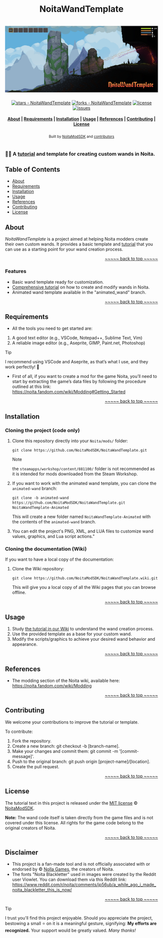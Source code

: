 <a name="readme-top"></a>

<h1 align="center">
  <br> NoitaWandTemplate <br>
</h1>

<h1 align="center">
  <picture>
    <source srcset="assets/banner.png">
    <img alt="TEXT" src="assets/banner.png">
  </picture>
</h1>

<div align="center">

[![stars - NoitaWandTemplate](https://img.shields.io/github/stars/NoitaModSDK/NoitaWandTemplate?style=social)](https://github.com/NoitaModSDK/NoitaWandTemplate)
[![forks - NoitaWandTemplate](https://img.shields.io/github/forks/NoitaModSDK/NoitaWandTemplate?style=social)](https://github.com/NoitaModSDK/NoitaWandTemplate)
[![license](https://custom-icon-badges.demolab.com/github/license/NoitaModSDK/NoitaWandTemplate?logo=law&logoColor=white)](https://github.com/NoitaModSDK/NoitaWandTemplate/blob/main/LICENSE "license MIT")
[![issues](https://custom-icon-badges.demolab.com/github/issues-raw/NoitaModSDK/NoitaWandTemplate?logo=issue)](https://github.com/NoitaModSDK/NoitaWandTemplate/issues "issues")

</div>

<div align="center">
  <h4>
    <a href="#about">About</a> |
    <a href="#requirements">Requirements</a> |
    <a href="#installation">Installation</a> |
    <a href="#usage">Usage</a> |
    <a href="#references">References</a> |
    <a href="#contributing">Contributing</a> |
    <a href="#license">License</a>
  </h4>
</div>

<div align="center">
  <sub>Built by
  <a href="https://NoitaModSDK.github.io">NoitaModSDK</a> and
  <a href="https://github.com/NoitaModSDK/NoitaWandTemplate/graphs/contributors">contributors </a>
</div>
<br>

### :mage_man: A [tutorial](https://github.com/NoitaModSDK/NoitaWandTemplate/wiki) and template for creating custom wands in Noita.

## Table of Contents

- [About](#about)
- [Requirements](#requirements)
- [Installation](#installation)
- [Usage](#usage)
- [References](#references)
- [Contributing](#contributing)
- [License](#license)

## About

_NoitaWandTemplate_ is a project aimed at helping Noita modders create their own custom wands. It provides a basic template and [tutorial](https://github.com/NoitaModSDK/NoitaWandTemplate/wiki) that you can use as a starting point for your wand creation process.

<p align="right"><a href="#readme-top">~~~~~ back to top ~~~~~</a></p>

### Features

- Basic wand template ready for customization.
- [Comprehensive tutorial](https://github.com/NoitaModSDK/NoitaWandTemplate/wiki) on how to create and modify wands in Noita.
- Animated wand template available in the "animated_wand" branch.

<p align="right"><a href="#readme-top">~~~~~ back to top ~~~~~</a></p>

## Requirements

- All the tools you need to get started are:

1. A good text editor (e.g., VSCode, Notepad++, Sublime Text, Vim)
2. A reliable image editor (e.g., Aseprite, GIMP, Paint.net, Photoshop)

> [!TIP] 
> I recommend using VSCode and Aseprite, as that’s what I use, and they work perfectly! :slightly_smiling_face:

- First of all, if you want to create a mod for the game Noita, you’ll need to start by extracting the game’s data files by following the procedure outlined at this link: https://noita.fandom.com/wiki/Modding#Getting_Started

<p align="right"><a href="#readme-top">~~~~~ back to top ~~~~~</a></p>

## Installation

### Cloning the project (code only)

1. Clone this repository directly into your `Noita/mods/` folder:
   ```
   git clone https://github.com/NoitaModSDK/NoitaWandTemplate.git
   ```

   > [!NOTE]  
   > the `steamapps/workshop/content/881100/` folder is not recommended as it is intended for mods downloaded from the Steam Workshop.

2. If you want to work with the animated wand template, you can clone the `animated-wand` branch:
   ```
   git clone -b animated-wand https://github.com/NoitaModSDK/NoitaWandTemplate.git NoitaWandTemplate-Animated
   ```

   This will create a new folder named `NoitaWandTemplate-Animated` with the contents of the `animated-wand` branch.

3. You can edit the project's PNG, XML, and LUA files to customize wand values, graphics, and Lua script actions."

### Cloning the documentation (Wiki)

If you want to have a local copy of the documentation:

1. Clone the Wiki repository:
   ```
   git clone https://github.com/NoitaModSDK/NoitaWandTemplate.wiki.git
   ```

   This will give you a local copy of all the Wiki pages that you can browse offline.

<p align="right"><a href="#readme-top">~~~~~ back to top ~~~~~</a></p>

## Usage

1. Study [the tutorial in our Wiki](https://github.com/NoitaModSDK/NoitaWandTemplate/wiki) to understand the wand creation process.
2. Use the provided template as a base for your custom wand.
3. Modify the scripts/graphics to achieve your desired wand behavior and appearance.

<p align="right"><a href="#readme-top">~~~~~ back to top ~~~~~</a></p>

## References

- The modding section of the Noita wiki, available here: https://noita.fandom.com/wiki/Modding

<p align="right"><a href="#readme-top">~~~~~ back to top ~~~~~</a></p>

## Contributing
We welcome your contributions to improve the tutorial or template.

To contribute:
1. Fork the repository.
2. Create a new branch: git checkout -b [branch-name].
3. Make your changes and commit them: git commit -m '[commit-message]'.
4. Push to the original branch: git push origin [project-name]/[location].
5. Create the pull request.

<p align="right"><a href="#readme-top">~~~~~ back to top ~~~~~</a></p>

## License

The tutorial text in this project is released under the [MIT license](/LICENSE) © [NoitaModSDK](https://github.com/NoitaModSDK).

**Note:** The wand code itself is taken directly from the game files and is not covered under this license.
All rights for the game code belong to the original creators of Noita.

<p align="right"><a href="#readme-top">~~~~~ back to top ~~~~~</a></p>

## Disclaimer

- This project is a fan-made tool and is not officially associated with or endorsed by © [Nolla Games](https://nollagames.com/), the creators of Noita.
- The fonts "Noita Blackletter" used in images were created by the Reddit user Viowlet. You can download them via this Reddit link: https://www.reddit.com/r/noita/comments/jp56ub/a_while_ago_i_made_noita_blackletter_this_is_now/

<p align="right"><a href="#readme-top">~~~~~ back to top ~~~~~</a></p>

> [!TIP]
> I trust you'll find this project enjoyable. Should you appreciate the project, bestowing a small ⭐ on it is a meaningful gesture, signifying: **My efforts are recognized.** Your support would be greatly valued. _Many thanks!_

